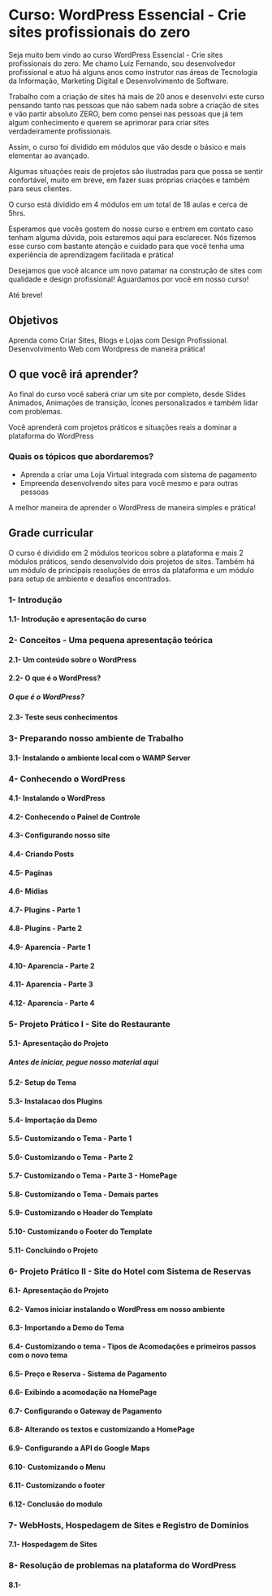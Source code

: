 # Curso: WordPress Essencial - Crie sites profissionais do zero

Seja muito bem vindo ao curso WordPress Essencial - Crie sites profissionais do zero. Me chamo Luiz Fernando, sou desenvolvedor profissional e atuo há alguns anos como instrutor nas áreas de Tecnologia da Informação, Marketing Digital e Desenvolvimento de Software. 

Trabalho com a criação de sites há mais de 20 anos e desenvolvi este curso pensando tanto nas pessoas que não sabem nada sobre a criação de sites e vão partir absoluto ZERO, bem como pensei nas pessoas que já tem algum conhecimento e querem se aprimorar para criar sites verdadeiramente profissionais.

Assim, o curso foi dividido em módulos que vão desde o básico e mais elementar ao avançado.

Algumas situações reais de projetos são ilustradas para que possa se sentir confortável, muito em breve, em fazer suas próprias criações e também para seus clientes.

O curso está dividido em 4 módulos em um total de 18 aulas e cerca de 5hrs.

Esperamos que vocês gostem do nosso curso e entrem em contato caso tenham alguma dúvida, pois estaremos aqui para esclarecer. Nós fizemos esse curso com bastante atenção e cuidado para que você tenha uma experiência de aprendizagem facilitada e prática! 

Desejamos que você alcance um novo patamar na construção de sites com qualidade e design profissional! Aguardamos por você em nosso curso!

Até breve!

## Objetivos

Aprenda como Criar Sites, Blogs e Lojas com Design Profissional. Desenvolvimento Web com Wordpress de maneira prática!

## O que você irá aprender?

Ao final do curso você saberá criar um site por completo, desde Slides Animados, Animações de transição, Ícones personalizados e também lidar com problemas.

Você aprenderá com projetos práticos e situações reais a dominar a plataforma do WordPress

### Quais os tópicos que abordaremos?

- Aprenda a criar uma Loja Virtual integrada com sistema de pagamento
- Empreenda desenvolvendo sites para você mesmo e para outras pessoas

A melhor maneira de aprender o WordPress de maneira simples e prática!

## Grade curricular
O curso é dividido em 2 módulos teorícos sobre a plataforma e mais 2 módulos práticos, sendo desenvolvido dois projetos de sites.
Também há um módulo de principais resoluções de erros da plataforma e um módulo para setup de ambiente e desafios encontrados.

### 1- Introdução 
#### 1.1- Introdução e apresentação do curso

### 2- Conceitos - Uma pequena apresentação teórica
#### 2.1- Um conteúdo sobre o WordPress
#### 2.2- O que é o WordPress?
##### O que é o WordPress?
#### 2.3- Teste seus conhecimentos

### 3- Preparando nosso ambiente de Trabalho
#### 3.1- Instalando o ambiente local com o WAMP Server

### 4- Conhecendo o WordPress
#### 4.1- Instalando o WordPress
#### 4.2- Conhecendo o Painel de Controle
#### 4.3- Configurando nosso site
#### 4.4- Criando Posts
#### 4.5- Paginas
#### 4.6- Mídias
#### 4.7- Plugins - Parte 1
#### 4.8- Plugins - Parte 2
#### 4.9- Aparencia - Parte 1
#### 4.10- Aparencia - Parte 2
#### 4.11- Aparencia - Parte 3
#### 4.12- Aparencia - Parte 4

### 5- Projeto Prático I - Site do Restaurante
#### 5.1- Apresentação do Projeto
##### Antes de iniciar, pegue nosso material aqui
#### 5.2- Setup do Tema
#### 5.3- Instalacao dos Plugins
#### 5.4- Importação da Demo
#### 5.5- Customizando o Tema - Parte 1
#### 5.6- Customizando o Tema - Parte 2
#### 5.7- Customizando o Tema - Parte 3 - HomePage
#### 5.8- Customizando o Tema - Demais partes
#### 5.9- Customizando o Header do Template
#### 5.10- Customizando o Footer do Template
#### 5.11- Concluindo o Projeto

### 6- Projeto Prático II - Site do Hotel com Sistema de Reservas
#### 6.1- Apresentação do Projeto
#### 6.2- Vamos iniciar instalando o WordPress em nosso ambiente
#### 6.3- Importando a Demo do Tema
#### 6.4- Customizando o tema - Tipos de Acomodações e primeiros passos com o novo tema
#### 6.5- Preço e Reserva - Sistema de Pagamento
#### 6.6- Exibindo a acomodação na HomePage
#### 6.7- Configurando o Gateway de Pagamento
#### 6.8- Alterando os textos e customizando a HomePage
#### 6.9- Configurando a API do Google Maps
#### 6.10- Customizando o Menu
#### 6.11- Customizando o footer
#### 6.12- Conclusão do modulo

### 7- WebHosts, Hospedagem de Sites e Registro de Domínios
#### 7.1- Hospedagem de Sites

### 8- Resolução de problemas na plataforma do WordPress
#### 8.1- 
